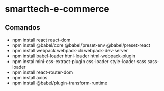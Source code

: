 # smarttech-e-commerce


## Comandos
- npm install react react-dom
- npm install @babel/core @babel/preset-env @babel/preset-react
- npm install webpack webpack-cli webpack-dev-server
- npm install babel-loader html-loader html-webpack-plugin
- npm instal mini-css-extract-plugin css-loader style-loader sass sass-loader
- npm install react-router-dom
- npm install axios
- npm install @babel/plugin-transform-runtime